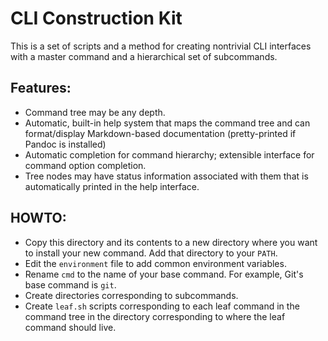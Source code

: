 # CLI Construction Kit

This is a set of scripts and a method for creating nontrivial CLI interfaces with a master command and a hierarchical set of subcommands.

## Features:

* Command tree may be any depth.
* Automatic, built-in help system that maps the command tree and can format/display Markdown-based documentation (pretty-printed if Pandoc is installed)
* Automatic completion for command hierarchy; extensible interface for command option completion.
* Tree nodes may have status information associated with them that is automatically printed in the help interface.

## HOWTO:

* Copy this directory and its contents to a new directory where you want to install your new command.  Add that directory to your `PATH`.
* Edit the `environment` file to add common environment variables.
* Rename `cmd` to the name of your base command.  For example, Git's base command is `git`.
* Create directories corresponding to subcommands.
* Create `leaf.sh` scripts corresponding to each leaf command in the command tree in the directory corresponding to where the leaf command should live.

